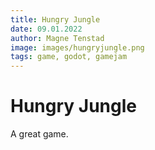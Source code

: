 ```yaml
---
title: Hungry Jungle
date: 09.01.2022
author: Magne Tenstad
image: images/hungryjungle.png
tags: game, godot, gamejam
---
```


# Hungry Jungle

A great game.
